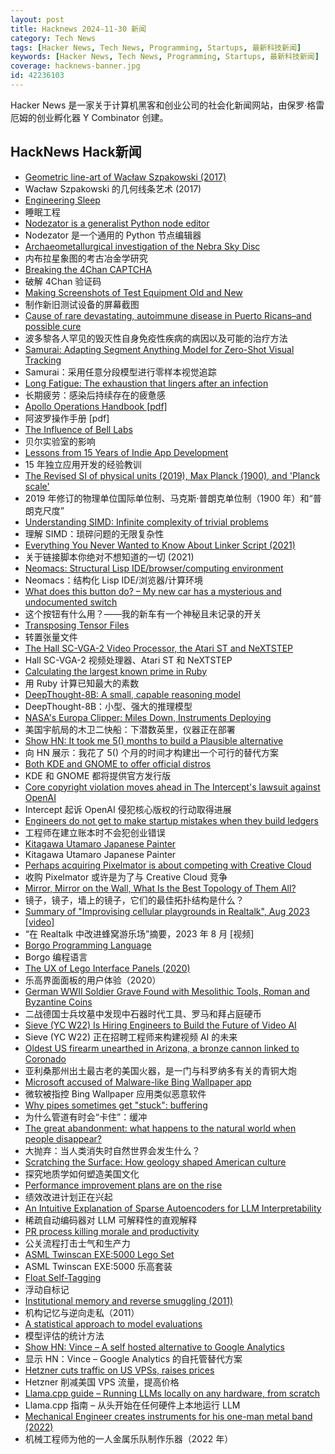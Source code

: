 ```yaml
---
layout: post
title: Hacknews 2024-11-30 新闻
category: Tech News
tags: [Hacker News, Tech News, Programming, Startups, 最新科技新闻]
keywords: [Hacker News, Tech News, Programming, Startups, 最新科技新闻]
coverage: hacknews-banner.jpg
id: 42236103
---
```


Hacker News 是一家关于计算机黑客和创业公司的社会化新闻网站，由保罗·格雷厄姆的创业孵化器 Y Combinator 创建。

## HackNews Hack新闻

- [Geometric line-art of Wacław Szpakowski (2017)](https://www.theparisreview.org/blog/2017/02/15/rhythmical-lines/)
- Wacław Szpakowski 的几何线条艺术 (2017)
- [Engineering Sleep](https://minjunes.ai/posts/sleep/index.html)
- 睡眠工程
- [Nodezator is a generalist Python node editor](https://github.com/IndiePython/nodezator)
- Nodezator 是一个通用的 Python 节点编辑器
- [Archaeometallurgical investigation of the Nebra Sky Disc](https://www.nature.com/articles/s41598-024-80545-5)
- 内布拉星象图的考古冶金学研究
- [Breaking the 4Chan CAPTCHA](https://www.nullpt.rs/breaking-the-4chan-captcha)
- 破解 4Chan 验证码
- [Making Screenshots of Test Equipment Old and New](https://tomverbeure.github.io/2024/11/29/Making-Screenshots-of-Test-Equipment.html)
- 制作新旧测试设备的屏幕截图
- [Cause of rare devastating, autoimmune disease in Puerto Ricans–and possible cure](https://medicalxpress.com/news/2024-11-scientists-rare-devastating-autoimmune-disease.html)
- 波多黎各人罕见的毁灭性自身免疫性疾病的病因以及可能的治疗方法
- [Samurai: Adapting Segment Anything Model for Zero-Shot Visual Tracking](https://yangchris11.github.io/samurai/)
- Samurai：采用任意分段模型进行零样本视觉追踪
- [Long Fatigue: The exhaustion that lingers after an infection](https://www.bbc.com/future/article/20241119-long-fatigue-the-exhaustion-that-lingers-after-an-infection)
- 长期疲劳：感染后持续存在的疲惫感
- [Apollo Operations Handbook [pdf]](https://www.ibiblio.org/apollo/Documents/SM2A-03-SC012-ApolloOperationsHandbook-Spacecraft012.pdf)
- 阿波罗操作手册 [pdf]
- [The Influence of Bell Labs](https://www.construction-physics.com/p/the-influence-of-bell-labs)
- 贝尔实验室的影响
- [Lessons from 15 Years of Indie App Development](https://lukaspetr.com/15-lessons-from-15-years-of-indie-app-development/)
- 15 年独立应用开发的经验教训
- [The Revised SI of physical units (2019), Max Planck (1900), and 'Planck scale'](https://osf.io/hzntw/)
- 2019 年修订的物理单位国际单位制、马克斯·普朗克单位制（1900 年）和“普朗克尺度”
- [Understanding SIMD: Infinite complexity of trivial problems](https://www.modular.com/blog/understanding-simd-infinite-complexity-of-trivial-problems)
- 理解 SIMD：琐碎问题的无限复杂性
- [Everything You Never Wanted to Know About Linker Script (2021)](https://mcyoung.xyz/2021/06/01/linker-script/)
- 关于链接脚本你绝对不想知道的一切 (2021)
- [Neomacs: Structural Lisp IDE/browser/computing environment](https://github.com/neomacs-project/neomacs)
- Neomacs：结构化 Lisp IDE/浏览器/计算环境
- [What does this button do? – My new car has a mysterious and undocumented switch](https://blog.koenvh.nl/what-does-this-button-do-cm42u2oi7000a09l42f54g2pr)
- 这个按钮有什么用？——我的新车有一个神秘且未记录的开关
- [Transposing Tensor Files](https://mmapped.blog/posts/33-transposing-tensor-files)
- 转置张量文件
- [The Hall SC-VGA-2 Video Processor, the Atari ST and NeXTSTEP](http://oldvcr.blogspot.com/2024/11/the-hall-sc-vga-2-video-processor-atari.html)
- Hall SC-VGA-2 视频处理器、Atari ST 和 NeXTSTEP
- [Calculating the largest known prime in Ruby](https://jpcamara.com/2024/11/26/looking-to-impress.html)
- 用 Ruby 计算已知最大的素数
- [DeepThought-8B: A small, capable reasoning model](https://www.ruliad.co/news/introducing-deepthought8b)
- DeepThought-8B：小型、强大的推理模型
- [NASA's Europa Clipper: Miles Down, Instruments Deploying](https://www.nasa.gov/missions/europa-clipper/nasas-europa-clipper-millions-of-miles-down-instruments-deploying/)
- 美国宇航局的木卫二快船：下潜数英里，仪器正在部署
- [Show HN: It took me 5() months to build a Plausible alternative]()
- 向 HN 展示：我花了 5() 个月的时间才构建出一个可行的替代方案
- [Both KDE and GNOME to offer official distros](https://www.theregister.com/2024/11/29/kde_and_gnome_distros/)
- KDE 和 GNOME 都将提供官方发行版
- [Core copyright violation moves ahead in The Intercept's lawsuit against OpenAI](https://www.niemanlab.org/2024/11/copyright-claim-moves-ahead-in-the-intercepts-lawsuit-against-openai/)
- Intercept 起诉 OpenAI 侵犯核心版权的行动取得进展
- [Engineers do not get to make startup mistakes when they build ledgers](https://news.alvaroduran.com/p/engineers-do-not-get-to-make-startup)
- 工程师在建立账本时不会犯创业错误
- [Kitagawa Utamaro Japanese Painter](https://www.theartstory.org/artist/utamaro-kitagawa/)
- Kitagawa Utamaro Japanese Painter
- [Perhaps acquiring Pixelmator is about competing with Creative Cloud](https://daringfireball.net/linked/2024/11/25/apple-creative-cloud)
- 收购 Pixelmator 或许是为了与 Creative Cloud 竞争
- [Mirror, Mirror on the Wall, What Is the Best Topology of Them All?](https://cacm.acm.org/research-highlights/technical-perspective-mirror-mirror-on-the-wall-what-is-the-best-topology-of-them-all/)
- 镜子，镜子，墙上的镜子，它们的最佳拓扑结构是什么？
- [Summary of "Improvising cellular playgrounds in Realtalk", Aug 2023 [video]](https://www.youtube.com/watch?v=Osn3JXaT3W8)
- “在 Realtalk 中改进蜂窝游乐场”摘要，2023 年 8 月 [视频]
- [Borgo Programming Language](https://borgo-lang.github.io/)
- Borgo 编程语言
- [The UX of Lego Interface Panels (2020)](https://interactionmagic.com/UX-LEGO-Interfaces/)
- 乐高界面面板的用户体验（2020）
- [German WWII Soldier Grave Found with Mesolithic Tools, Roman and Byzantine Coins](https://www.labrujulaverde.com/en/2024/11/german-wwii-soldiers-grave-found-in-poland-with-mesolithic-tools-roman-and-byzantine-coins-and-other-artifacts/)
- 二战德国士兵坟墓中发现中石器时代工具、罗马和拜占庭硬币
- [Sieve (YC W22) Is Hiring Engineers to Build the Future of Video AI](https://www.sievedata.com/)
- Sieve (YC W22) 正在招聘工程师来构建视频 AI 的未来
- [Oldest US firearm unearthed in Arizona, a bronze cannon linked to Coronado](https://phys.org/news/2024-11-oldest-firearm-unearthed-arizona-bronze.html)
- 亚利桑那州出土最古老的美国火器，是一门与科罗纳多有关的青铜大炮
- [Microsoft accused of Malware-like Bing Wallpaper app](https://www.ghacks.net/2024/11/21/microsoft-accused-of-malware-like-bing-wallpaper-app/)
- 微软被指控 Bing Wallpaper 应用类似恶意软件
- [Why pipes sometimes get "stuck": buffering](https://jvns.ca/blog/2024/11/29/why-pipes-get-stuck-buffering/)
- 为什么管道有时会“卡住”：缓冲
- [The great abandonment: what happens to the natural world when people disappear?](https://www.theguardian.com/news/2024/nov/28/great-abandonment-what-happens-natural-world-people-disappear-bulgaria)
- 大抛弃：当人类消失时自然世界会发生什么？
- [Scratching the Surface: How geology shaped American culture](https://www.chronicle.com/article/scratching-the-surface)
- 探究地质学如何塑造美国文化
- [Performance improvement plans are on the rise](https://www.wsj.com/business/firing-someone-performance-improvement-plans-more-popular-the-pip-7cac7062)
- 绩效改进计划正在兴起
- [An Intuitive Explanation of Sparse Autoencoders for LLM Interpretability](https://adamkarvonen.github.io/machine_learning/2024/06/11/sae-intuitions.html)
- 稀疏自动编码器对 LLM 可解释性的直观解释
- [PR process killing morale and productivity](https://blackentropy.com/your-pr-process-is-killing-morale-and-productivity/)
- 公关流程打击士气和生产力
- [ASML Twinscan EXE:5000 Lego Set](https://asmlstore.com/products/twinscan-exe-5000-lego-set)
- ASML Twinscan EXE:5000 乐高套装
- [Float Self-Tagging](https://arxiv.org/abs/2411.16544)
- 浮动自标记
- [Institutional memory and reverse smuggling (2011)](https://landley.net/history/mirror/institutional_memory.html)
- 机构记忆与逆向走私（2011）
- [A statistical approach to model evaluations](https://www.anthropic.com/research/statistical-approach-to-model-evals)
- 模型评估的统计方法
- [Show HN: Vince – A self hosted alternative to Google Analytics](https://github.com/vinceanalytics/vince)
- 显示 HN：Vince – Google Analytics 的自托管替代方案
- [Hetzner cuts traffic on US VPSs, raises prices]()
- Hetzner 削减美国 VPS 流量，提高价格
- [Llama.cpp guide – Running LLMs locally on any hardware, from scratch](https://steelph0enix.github.io/posts/llama-cpp-guide/)
- Llama.cpp 指南 – 从头开始​​在任何硬件上本地运行 LLM
- [Mechanical Engineer creates instruments for his one-man metal band (2022)](https://www.revolvermag.com/music/author-punisher-how-tool-approved-industrial-metal-mad-scientist-found-hope-amid-doom/)
- 机械工程师为他的一人金属乐队制作乐器（2022 年）

